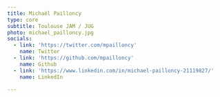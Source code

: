 ```yaml
---
title: Michaël Pailloncy
type: core
subtitle: Toulouse JAM / JUG
photo: michael_pailloncy.jpg
socials:
  - link: 'https://twitter.com/mpailloncy'
    name: Twitter
  - link: 'https://github.com/mpailloncy'
    name: Github
  - link: 'https://www.linkedin.com/in/michael-pailloncy-21119827/'
    name: LinkedIn

---
```


